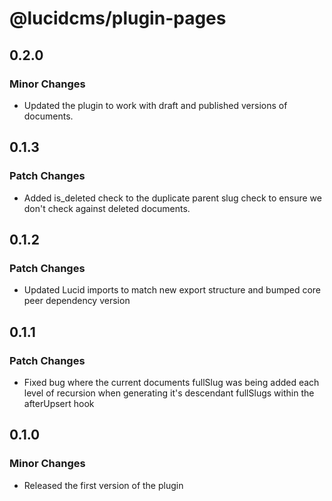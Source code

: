 # @lucidcms/plugin-pages

## 0.2.0

### Minor Changes

- Updated the plugin to work with draft and published versions of documents.

## 0.1.3

### Patch Changes

- Added is_deleted check to the duplicate parent slug check to ensure we don't check against deleted documents.

## 0.1.2

### Patch Changes

- Updated Lucid imports to match new export structure and bumped core peer dependency version

## 0.1.1

### Patch Changes

- Fixed bug where the current documents fullSlug was being added each level of recursion when generating it's descendant fullSlugs within the afterUpsert hook

## 0.1.0

### Minor Changes

- Released the first version of the plugin
